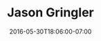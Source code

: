 ---
title: "Jason Gringler"
description: "Jason Gringler is an incredibly talented contemporary artist based in Brooklyn, NY. This project involved the design and development of a new website, in addition to a monograph of his work which was funded and produced by Galerie Stephan Roepke in Germany."
date: "2016-05-30T18:06:00-07:00"
featured: false
gallery: 
  - 
    url: "/assets/images/untitled.png"
    caption: " "
  - 
    url: "/assets/images/gringler-2.jpg"
    caption: " "
  - 
    url: "/assets/images/gringler-book-concepts-1-optimized-1.jpg"
    caption: " "
  - 
    url: "/assets/images/gringler-book-concepts-1-optimized-2.jpg"
    caption: " "
  - 
    url: "/assets/images/gringler-book-concepts-1-optimized-3.jpg"
    caption: " "
  - 
    url: "/assets/images/gringler-book-concepts-1-optimized.jpg"
    caption: " "
  - 
    url: "/assets/images/Screen%20shot%202011-07-12%20at%202.48.49%20PM.png"
    caption: " "
tags: "print,art"
---